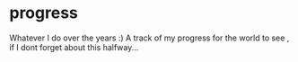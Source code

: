 # progress
Whatever I do over the years :)
A track of my progress for the world to see , 
if I dont forget about this halfway...
